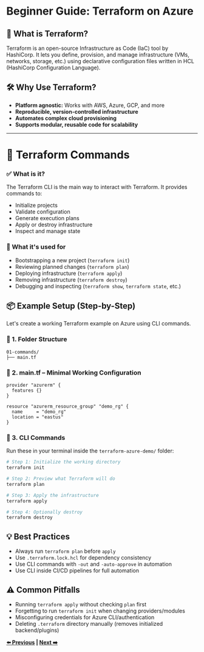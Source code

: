 # Beginner Guide: Terraform on Azure

## 🔰 What is Terraform?
Terraform is an open-source Infrastructure as Code (IaC) tool by HashiCorp. It lets you define, provision, and manage infrastructure (VMs, networks, storage, etc.) using declarative configuration files written in HCL (HashiCorp Configuration Language).

## 🛠 Why Use Terraform?
- **Platform agnostic:** Works with AWS, Azure, GCP, and more
- **Reproducible, version-controlled infrastructure**
- **Automates complex cloud provisioning**
- **Supports modular, reusable code for scalability**

---
# 🚀 Terraform Commands

### ✅ What is it?
The Terraform CLI is the main way to interact with Terraform. It provides commands to:
- Initialize projects
- Validate configuration
- Generate execution plans
- Apply or destroy infrastructure
- Inspect and manage state

### 🧰 What it's used for
- Bootstrapping a new project (`terraform init`)
- Reviewing planned changes (`terraform plan`)
- Deploying infrastructure (`terraform apply`)
- Removing infrastructure (`terraform destroy`)
- Debugging and inspecting (`terraform show`, `terraform state`, etc.)

## 📦 Example Setup (Step-by-Step)
Let's create a working Terraform example on Azure using CLI commands.

### 📁 1. Folder Structure
```
01-commands/
├── main.tf
```

### 🧾 2. main.tf – Minimal Working Configuration
```hcl
provider "azurerm" {
  features {}
}

resource "azurerm_resource_group" "demo_rg" {
  name     = "demo_rg"
  location = "eastus"
}
```

### 🧪 3. CLI Commands
Run these in your terminal inside the `terraform-azure-demo/` folder:

```bash
# Step 1: Initialize the working directory
terraform init

# Step 2: Preview what Terraform will do
terraform plan

# Step 3: Apply the infrastructure
terraform apply

# Step 4: Optionally destroy
terraform destroy
```

## 💡 Best Practices
- Always run `terraform plan` before `apply`
- Use `.terraform.lock.hcl` for dependency consistency
- Use CLI commands with `-out` and `-auto-approve` in automation
- Use CLI inside CI/CD pipelines for full automation

## ⚠️ Common Pitfalls
- Running `terraform apply` without checking `plan` first
- Forgetting to run `terraform init` when changing providers/modules
- Misconfiguring credentials for Azure CLI/authentication
- Deleting `.terraform` directory manually (removes initialized backend/plugins)

**[⬅️ Previous](../00-setup/README.md) | [Next ➡️](../02-language/README.md)**